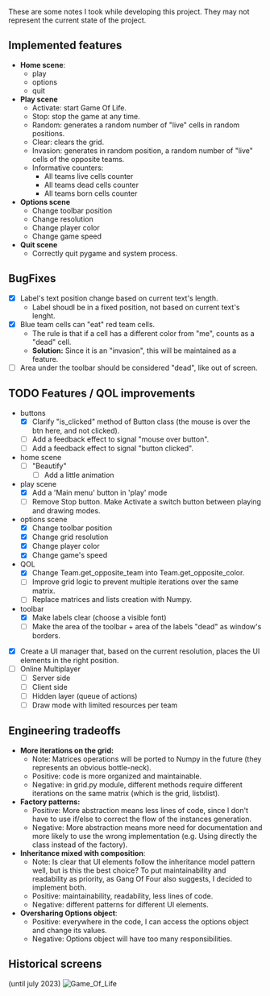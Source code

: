 These are some notes I took while developing this project.
They may not represent the current state of the project.

## Implemented features
- **Home scene**:
  - play
  - options
  - quit
- **Play scene**
  - Activate: start Game Of Life.
  - Stop: stop the game at any time.
  - Random: generates a random number of "live" cells in random positions.
  - Clear: clears the grid.
  - Invasion: generates in random position, a random number of "live" cells of the opposite teams.
  - Informative counters:
    - All teams live cells counter
    - All teams dead cells counter
    - All teams born cells counter
- **Options scene**
  - Change toolbar position
  - Change resolution
  - Change player color
  - Change game speed
- **Quit scene**
  - Correctly quit pygame and system process.  
## BugFixes
- [x] Label's text position change based on current text's length.
  - Label shoudl be in a fixed position, not based on current text's lenght.
- [x] Blue team cells can "eat" red team cells.
  - The rule is that if a cell has a different color from "me", counts as a "dead" cell.
  - **Solution:** Since it is an "invasion", this will be maintained as a feature.
- [ ] Area under the toolbar should be considered "dead", like out of screen.
## TODO Features / QOL improvements
- buttons
  - [x] Clarify "is_clicked" method of Button class (the mouse is over the btn here, and not clicked).
  - [ ] Add a feedback effect to signal "mouse over button".
  - [ ] Add a feedback effect to signal "button clicked". 
- home scene
  - [ ] "Beautify"
    - [ ] Add a little animation
- play scene
  - [x] Add a 'Main menu' button in 'play' mode
  - [ ] Remove Stop button. Make Activate a switch button between playing and drawing modes.
- options scene
  - [x] Change toolbar position
  - [x] Change grid resolution
  - [x] Change player color
  - [x] Change game's speed
- QOL
  - [x] Change Team.get_opposite_team into Team.get_opposite_color.
  - [ ] Improve grid logic to prevent multiple iterations over the same matrix.
  - [ ] Replace matrices and lists creation with Numpy.
- toolbar
  - [x] Make labels clear (choose a visible font)
  - [ ] Make the area of the toolbar + area of the labels "dead" as window's borders.
- [x] Create a UI manager that, based on the current resolution, places the UI elements in the right position.
- [ ] Online Multiplayer
  - [ ] Server side
  - [ ] Client side
  - [ ] Hidden layer (queue of actions)
  - [ ] Draw mode with limited resources per team 
## Engineering tradeoffs
- **More iterations on the grid:**
  - Note: Matrices operations will be ported to Numpy in the future (they represents an obvious bottle-neck).
  - Positive: code is more organized and maintainable.
  - Negative: in grid.py module, different methods require different iterations on the same matrix (which is the grid, listxlist).
- **Factory patterns:**
  - Positive: More abstraction means less lines of code, since I don't have to use if/else to correct the flow of the instances generation.
  - Negative: More abstraction means more need for documentation and more likely to use the wrong implementation (e.g. Using directly the class instead of the factory).
- **Inheritance mixed with composition**:
  - Note: Is clear that UI elements follow the inheritance model pattern well, but is this the best choice?
  To put maintainability and readability as priority, as Gang Of Four also suggests, I decided to implement both. 
  - Positive: maintainability, readability, less lines of code.
  - Negative: different patterns for different UI elements.
- **Oversharing Options object**:
  - Positive: everywhere in the code, I can access the options object and change its values.
  - Negative: Options object will have too many responsibilities.

## Historical screens
(until july 2023)
![Game_Of_Life](https://github.com/gabbobersi/Conway_game_of_life/assets/65022671/6018a1a1-4013-47a6-8d2e-ce1dd4331897)
